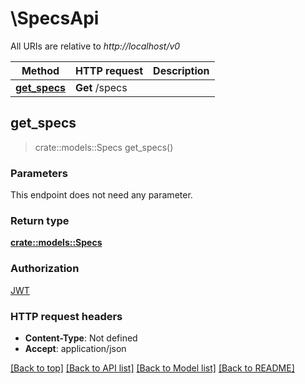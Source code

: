 # \SpecsApi

All URIs are relative to *http://localhost/v0*

Method | HTTP request | Description
------------- | ------------- | -------------
[**get_specs**](SpecsApi.md#get_specs) | **Get** /specs | 



## get_specs

> crate::models::Specs get_specs()


### Parameters

This endpoint does not need any parameter.

### Return type

[**crate::models::Specs**](Specs.md)

### Authorization

[JWT](../README.md#JWT)

### HTTP request headers

- **Content-Type**: Not defined
- **Accept**: application/json

[[Back to top]](#) [[Back to API list]](../README.md#documentation-for-api-endpoints) [[Back to Model list]](../README.md#documentation-for-models) [[Back to README]](../README.md)

